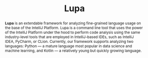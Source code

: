 ---
title: "Lupa"
collection: tools
permalink: /tool/lupa
tool: 'https://github.com/JetBrains-Research/Lupa'
pdf: 'https://arxiv.org/abs/2203.09658'
video: 'https://www.youtube.com/watch?v=atFnus0Dfa8'
tag: 'A framework for the large scale analysis of programming language usage.'
abstract: '<p><b>Lupa</b> is an extendable framework for analyzing fine-grained language usage on the base of the IntelliJ Platform. Lupa is a command line tool that uses the power of the IntelliJ Platform under the hood to perform code analysis using the same industry-level tools that are employed in IntelliJ-based IDEs, such as IntelliJ IDEA, PyCharm, or CLion. Currently, our framework supports analyzing two languages: Python — a mature language most popular in data science and machine learning, and Kotlin — a relatively young but quickly growing language.</p>'
---